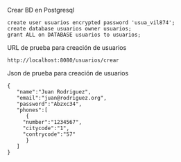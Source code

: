 Crear BD en Postgresql

	create user usuarios encrypted password 'usua_vil874';
	create database usuarios owner usuarios;
	grant ALL on DATABASE usuarios to usuarios;

URL de prueba para creación de usuarios
	
	http://localhost:8080/usuarios/crear

Json de prueba para creación de usuarios
	
	{
	   "name":"Juan Rodriguez",
	   "email":"juan@rodriguez.org",
	   "password":"Abzxc34",
	   "phones":[
	      {
		 "number":"1234567",
		 "citycode":"1",
		 "contrycode":"57"
	      }
	   ]
	}
